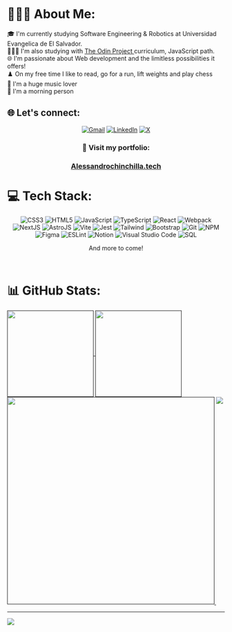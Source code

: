 # 🙋🏽‍♂️ About Me:

🎓 I'm currently studying Software Engineering & Robotics at Universidad Evangelica de El Salvador. 
<br/>
👨🏽‍💻 I'm also studying with <a href="https://www.theodinproject.com/dashboard">The Odin Project </a>curriculum, JavaScript path.
<br/>
🌐 I'm passionate about Web development and the limitless possibilities it offers!
<br/>
♟️ On my free time I like to read, go for a run, lift weights and play chess 
<br/>
🎵 I'm a huge music lover 
<br/>
🌅 I'm a morning person

## 🌐 Let's connect:

<div align="center">
  
[![Gmail](https://img.shields.io/badge/Gmail-D14836?style=for-the-badge&logo=gmail&logoColor=white)](https://mail.google.com/mail/?view=cm&to=alessandroch.dev@gmail.com)
[![LinkedIn](https://img.shields.io/badge/linkedin-%230077B5.svg?style=for-the-badge&logo=linkedin&logoColor=white)](https://linkedin.com/in/alessandro-chinchilla-)
[![X](https://img.shields.io/badge/X-%23000000.svg?style=for-the-badge&logo=X&logoColor=white)](https://x.com/chnchia_)

### 💼 Visit my portfolio: 
### <a href="https://alessandrochinchilla.tech/">Alessandrochinchilla.tech</a>

</div>



# 💻 Tech Stack:

<div align="center">

![CSS3](https://img.shields.io/badge/css3-%231572B6.svg?style=for-the-badge&logo=css3&logoColor=white) 
![HTML5](https://img.shields.io/badge/html5-%23E34F26.svg?style=for-the-badge&logo=html5&logoColor=white) 
![JavaScript](https://img.shields.io/badge/javascript-%23323330.svg?style=for-the-badge&logo=javascript&logoColor=%23F7DF1E)
![TypeScript](https://img.shields.io/badge/TypeScript-007ACC?style=for-the-badge&logo=typescript&logoColor=white)
![React](https://img.shields.io/badge/react-%2320232a.svg?style=for-the-badge&logo=react&logoColor=%2361DAFB) 
![Webpack](https://img.shields.io/badge/webpack-%238DD6F9.svg?style=for-the-badge&logo=webpack&logoColor=black)
![NextJS](https://img.shields.io/badge/next%20js-000000?style=for-the-badge&logo=nextdotjs&logoColor=white)
![AstroJS](https://img.shields.io/badge/Astro-0C1222?style=for-the-badge&logo=astro&logoColor=FDFDFE)
![Vite](https://img.shields.io/badge/Vite-B73BFE?style=for-the-badge&logo=vite&logoColor=FFD62E)
![Jest](https://img.shields.io/badge/-jest-%23C21325?style=for-the-badge&logo=jest&logoColor=white)
![Tailwind](https://img.shields.io/badge/Tailwind_CSS-38B2AC?style=for-the-badge&logo=tailwind-css&logoColor=white)
![Bootstrap](https://img.shields.io/badge/bootstrap-%238511FA.svg?style=for-the-badge&logo=bootstrap&logoColor=white) 
![Git](https://img.shields.io/badge/git-%23F05033.svg?style=for-the-badge&logo=git&logoColor=white)
![NPM](https://img.shields.io/badge/NPM-%23CB3837.svg?style=for-the-badge&logo=npm&logoColor=white) 
![Figma](https://img.shields.io/badge/figma-%23F24E1E.svg?style=for-the-badge&logo=figma&logoColor=white) ![ESLint](https://img.shields.io/badge/ESLint-4B3263?style=for-the-badge&logo=eslint&logoColor=white) ![Notion](https://img.shields.io/badge/Notion-%23000000.svg?style=for-the-badge&logo=notion&logoColor=white)
![Visual Studio Code](https://img.shields.io/badge/Visual%20Studio%20Code-0078d7.svg?style=for-the-badge&logo=visual-studio-code&logoColor=white)
![SQL](https://img.shields.io/badge/MySQL-005C84?style=for-the-badge&logo=mysql&logoColor=white)

And more to come!
</div>

<br>

# 📊 GitHub Stats:

<a href="">
<img height="200" align="center" src="https://github-readme-stats.vercel.app/api?username=Chinchilla15&&show_icons=true&theme=transparent&bg_color=00000000&text_color=0E46A3&icon_color=FF6C22&title_color=FF9209&custom_title=Some+Interesting+Numbers&ring_color=FF6C22&hide_border=false&include_all_commits=false&rank_icon=github&count_private=false"/>
</a>
<a href="">
<img height="200" align="center" src="https://github-readme-streak-stats.herokuapp.com/?user=Chinchilla15&theme=transparent&hide_border=false"/>
</a>
<br/>
<a href="">
<img height="" width="480" align=="center" src="https://github-readme-stats.vercel.app/api/wakatime?username=Chinchilla&theme=transparent&layout=compact&langs_count=20&hide_progress=true&display_format=percent&custom_title=Coding..."/>
</a>
<a href="">
<img height="" align="top" src="https://github-readme-stats.vercel.app/api/top-langs/?username=Chinchilla15&theme=transparent&hide_border=false&include_all_commits=false&count_private=false&layout=compact"/>
</a>



---
[![](https://visitcount.itsvg.in/api?id=Chinchilla15&icon=5&color=1)](https://visitcount.itsvg.in)

<!-- Proudly created with GPRM ( https://gprm.itsvg.in ) -->
